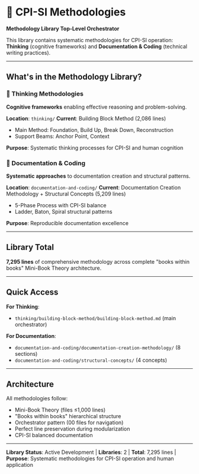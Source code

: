 # 🧠 CPI-SI Methodologies

**Methodology Library Top-Level Orchestrator**

This library contains systematic methodologies for CPI-SI operation: **Thinking** (cognitive frameworks) and **Documentation & Coding** (technical writing practices).

---

## What's in the Methodology Library?

### 🧠 Thinking Methodologies
**Cognitive frameworks** enabling effective reasoning and problem-solving.

**Location**: `thinking/`
**Current**: Building Block Method (2,086 lines)
- Main Method: Foundation, Build Up, Break Down, Reconstruction
- Support Beams: Anchor Point, Context

**Purpose**: Systematic thinking processes for CPI-SI and human cognition

### 📝 Documentation & Coding
**Systematic approaches** to documentation creation and structural patterns.

**Location**: `documentation-and-coding/`
**Current**: Documentation Creation Methodology + Structural Concepts (5,209 lines)
- 5-Phase Process with CPI-SI balance
- Ladder, Baton, Spiral structural patterns

**Purpose**: Reproducible documentation excellence

---

## Library Total

**7,295 lines** of comprehensive methodology across complete "books within books" Mini-Book Theory architecture.

---

## Quick Access

**For Thinking**:
- `thinking/building-block-method/building-block-method.md` (main orchestrator)

**For Documentation**:
- `documentation-and-coding/documentation-creation-methodology/` (8 sections)
- `documentation-and-coding/structural-concepts/` (4 concepts)

---

## Architecture

All methodologies follow:
- Mini-Book Theory (files ≤1,000 lines)
- "Books within books" hierarchical structure
- Orchestrator pattern (00 files for navigation)
- Perfect line preservation during modularization
- CPI-SI balanced documentation

---

**Library Status**: Active Development | **Libraries**: 2 | **Total**: 7,295 lines | **Purpose**: Systematic methodologies for CPI-SI operation and human application
